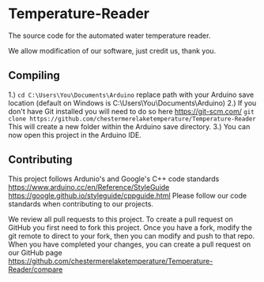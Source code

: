 # Temperature-Reader
The source code for the automated water temperature reader.

We allow modification of our software, just credit us, thank you.

## Compiling
1.) `cd C:\Users\You\Documents\Arduino` replace path with your Arduino save location (default on Windows is C:\Users\You\Documents\Arduino)
2.) If you don't have Git installed you will need to do so here https://git-scm.com/
	`git clone https://github.com/chestermerelaketemperature/Temperature-Reader` This will create a new folder within the Arduino save directory.
3.) You can now open this project in the Arduino IDE.

## Contributing
This project follows Ardunio's and Google's C++ code standards
https://www.arduino.cc/en/Reference/StyleGuide
https://google.github.io/styleguide/cppguide.html
Please follow our code standards when contributing to our projects.

We review all pull requests to this project.
To create a pull request on GitHub you first need to fork this project.
Once you have a fork, modify the git remote to direct to your fork, then you can modify and push to that repo.
When you have completed your changes, you can create a pull request on our GitHub page https://github.com/chestermerelaketemperature/Temperature-Reader/compare

